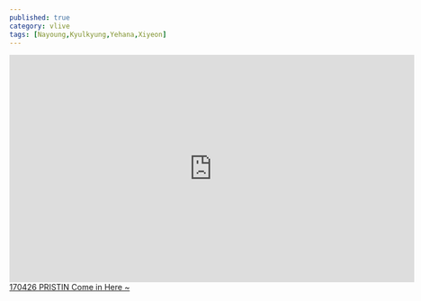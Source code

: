```yaml
---
published: true
category: vlive
tags: [Nayoung,Kyulkyung,Yehana,Xiyeon]
---
```

<iframe src="http://www.vlive.tv/embed/28662" frameborder="no" scrolling="no" marginwidth="0" marginheight="0" WIDTH="720" HEIGHT="405" allowfullscreen></iframe><br /><a href="" target="_blank">170426 PRISTIN Come in Here ~</a>